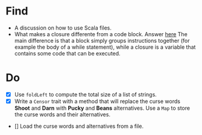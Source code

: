 # Find

- A discussion on how to use Scala files.
- What makes a closure differente from a code block.
  Answer [here](https://stackoverflow.com/questions/1812401/exactly-what-is-the-difference-between-a-closure-and-a-block)
  The main difference is that a block simply groups instructions together (for example the body of a while statement), while a closure is a variable that contains some code that can be executed.

# Do

- [x] Use `foldLeft` to compute the total size of a list of strings.
- [x] Write a `Censor` trait with a method that will replace the curse words **Shoot** and **Darn** with **Pucky** and **Beans** alternatives. Use a `Map` to store the curse words and their alternatives.
- [] Load the curse words and alternatives from a file.
